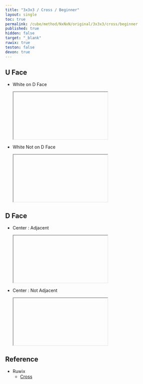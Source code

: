 ```yaml
---
title: "3x3x3 / Cross / Beginner"
layout: single
toc: true
permalink: /cube/method/NxNxN/original/3x3x3/cross/beginner
published: true
hidden: false
target: "_blank"
ruwix: true
teston: false
devon: true
---
```

<span
  id     = "cube"
  teston = "{{page.teston}}"
  devon  = "{{page.devon}}" >
</span>

<head>
  <base target = "{{page.target}}">
</head>



## U Face

- White on D Face

  <iframe
    alg        = "F2'"
    colored    = "U FD"
    setupmoves = "F2"
  ></iframe>

- White Not on D Face

  <iframe
    alg        = "R F'"
    colored    = "U FD"
    setupmoves = "F2"
  ></iframe>



## D Face

- Center : Adjacent

  <iframe
    alg     = "F2"
    colored = "U F FD"
  ></iframe>

- Center : Not Adjacent

  <iframe
    alg     = "U F2"
    colored = "U F FD"
  ></iframe>



## Reference

- Ruwix
  - [Cross](https://ruwix.com/the-rubiks-cube/how-to-solve-the-rubiks-cube-beginners-method/step-1-first-layer-edges/)
